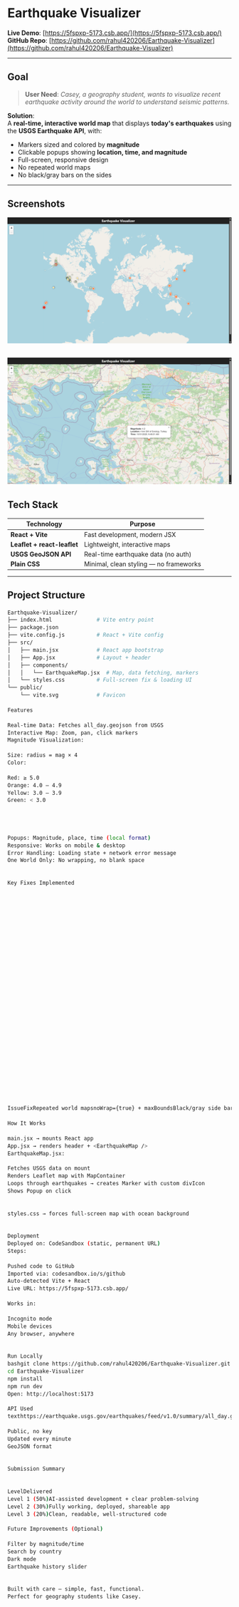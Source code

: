 # Earthquake Visualizer

**Live Demo**: [https://5fspxp-5173.csb.app/](https://5fspxp-5173.csb.app/)  
**GitHub Repo**: [https://github.com/rahul420206/Earthquake-Visualizer](https://github.com/rahul420206/Earthquake-Visualizer)

---

## Goal

> **User Need**: *Casey, a geography student, wants to visualize recent earthquake activity around the world to understand seismic patterns.*

**Solution**:  
A **real-time, interactive world map** that displays **today's earthquakes** using the **USGS Earthquake API**, with:
- Markers sized and colored by **magnitude**
- Clickable popups showing **location, time, and magnitude**
- Full-screen, responsive design
- No repeated world maps
- No black/gray bars on the sides

---

## Screenshots

![Full map view](public/Screenshot%20(185).png)

![Earthquake popup](public/Screenshot%20(186).png)
---

## Tech Stack

| Technology        | Purpose |
|-------------------|--------|
| **React + Vite**  | Fast development, modern JSX |
| **Leaflet + react-leaflet** | Lightweight, interactive maps |
| **USGS GeoJSON API** | Real-time earthquake data (no auth) |
| **Plain CSS**     | Minimal, clean styling — no frameworks |

---

## Project Structure

```bash
Earthquake-Visualizer/
├── index.html              # Vite entry point
├── package.json
├── vite.config.js          # React + Vite config
├── src/
│   ├── main.jsx            # React app bootstrap
│   ├── App.jsx             # Layout + header
│   ├── components/
│   │   └── EarthquakeMap.jsx  # Map, data fetching, markers
│   └── styles.css          # Full-screen fix & loading UI
└── public/
    └── vite.svg            # Favicon

Features

Real-time Data: Fetches all_day.geojson from USGS
Interactive Map: Zoom, pan, click markers
Magnitude Visualization:

Size: radius = mag × 4
Color:

Red: ≥ 5.0
Orange: 4.0 – 4.9
Yellow: 3.0 – 3.9
Green: < 3.0




Popups: Magnitude, place, time (local format)
Responsive: Works on mobile & desktop
Error Handling: Loading state + network error message
One World Only: No wrapping, no blank space


Key Fixes Implemented





























IssueFixRepeated world mapsnoWrap={true} + maxBoundsBlack/gray side barsCSS: width: 100vw, height: 100vh, ocean backgroundJSX in .js fileRenamed index.js → main.jsxDuplicate index.htmlRemoved public/index.htmlStackBlitz preview not shareableSwitched to CodeSandbox static deploy

How It Works

main.jsx → mounts React app
App.jsx → renders header + <EarthquakeMap />
EarthquakeMap.jsx:

Fetches USGS data on mount
Renders Leaflet map with MapContainer
Loops through earthquakes → creates Marker with custom divIcon
Shows Popup on click


styles.css → forces full-screen map with ocean background


Deployment
Deployed on: CodeSandbox (static, permanent URL)
Steps:

Pushed code to GitHub
Imported via: codesandbox.io/s/github
Auto-detected Vite + React
Live URL: https://5fspxp-5173.csb.app/

Works in:

Incognito mode
Mobile devices
Any browser, anywhere


Run Locally
bashgit clone https://github.com/rahul420206/Earthquake-Visualizer.git
cd Earthquake-Visualizer
npm install
npm run dev
Open: http://localhost:5173

API Used
texthttps://earthquake.usgs.gov/earthquakes/feed/v1.0/summary/all_day.geojson

Public, no key
Updated every minute
GeoJSON format


Submission Summary


LevelDelivered
Level 1 (50%)AI-assisted development + clear problem-solving
Level 2 (30%)Fully working, deployed, shareable app
Level 3 (20%)Clean, readable, well-structured code

Future Improvements (Optional)

Filter by magnitude/time
Search by country
Dark mode
Earthquake history slider


Built with care — simple, fast, functional.
Perfect for geography students like Casey.